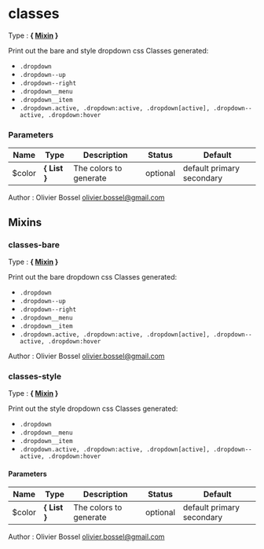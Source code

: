 # classes

Type : **{ [Mixin](http://www.sass-lang.com/documentation/file.SASS_REFERENCE.html#mixins) }**


Print out the bare and style dropdown css
Classes generated:
- `.dropdown`
- `.dropdown--up`
- `.dropdown--right`
- `.dropdown__menu`
- `.dropdown__item`
- `.dropdown.active, .dropdown:active, .dropdown[active], .dropdown--active, .dropdown:hover`



### Parameters
Name  |  Type  |  Description  |  Status  |  Default
------------  |  ------------  |  ------------  |  ------------  |  ------------
$color  |  **{ List<Color> }**  |  The colors to generate  |  optional  |  default primary secondary

Author : Olivier Bossel [olivier.bossel@gmail.com](mailto:olivier.bossel@gmail.com)


## Mixins


### classes-bare

Type : **{ [Mixin](http://www.sass-lang.com/documentation/file.SASS_REFERENCE.html#mixins) }**


Print out the bare dropdown css
Classes generated:
- `.dropdown`
- `.dropdown--up`
- `.dropdown--right`
- `.dropdown__menu`
- `.dropdown__item`
- `.dropdown.active, .dropdown:active, .dropdown[active], .dropdown--active, .dropdown:hover`


Author : Olivier Bossel [olivier.bossel@gmail.com](mailto:olivier.bossel@gmail.com)


### classes-style

Type : **{ [Mixin](http://www.sass-lang.com/documentation/file.SASS_REFERENCE.html#mixins) }**


Print out the style dropdown css
Classes generated:
- `.dropdown`
- `.dropdown__menu`
- `.dropdown__item`
- `.dropdown.active, .dropdown:active, .dropdown[active], .dropdown--active, .dropdown:hover`



#### Parameters
Name  |  Type  |  Description  |  Status  |  Default
------------  |  ------------  |  ------------  |  ------------  |  ------------
$color  |  **{ List<Color> }**  |  The colors to generate  |  optional  |  default primary secondary

Author : Olivier Bossel [olivier.bossel@gmail.com](mailto:olivier.bossel@gmail.com)
